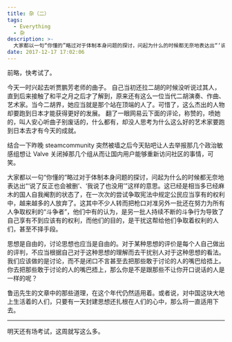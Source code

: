 ```yaml
---
title: 杂（二）
tags:
  - Everything
  - 杂
description: >-
  大家都以一句“你懂的”略过对于体制本身问题的探讨，问起为什么的时候都无奈地表达出“‘说了反正也会被删’、‘我说了也没用’”这样的意思。这已经是相当多已经麻木的国人自我阉割的状态了，在一次次的尝试争取宪法中规定公民应当享有的权利中，越来越多的人放弃了。
date: 2017-12-17 17:02:06
---
```



前略，快考试了。

今天一时兴起去听贾鹏芳老师的曲子。
自己当初还拉二胡的时候没听说过其人，直到后来接触了和平之月之后才了解到，原来还有这么一位当代二胡演奏、作曲、艺术家。当今二胡界，她应当就是那个站在顶端的人了。可惜了，这么杰出的人物却要跑到日本才能获得更好的发展。
翻了一眼网易云下面的评论，称赞的，喷她的，叫人安心听曲子别废话的，什么都有，却没人思考为什么这么好的艺术家要跑到日本去才有今天的成就。

结合一下昨晚 steamcommunity 突然被墙之后今天贴吧让人去举报那几个政治敏感组想让 Valve 关闭掉那几个组从而让国内用户能够重新访问社区的事情，可笑。

大家都以一句“你懂的”略过对于体制本身问题的探讨，问起为什么的时候都无奈地表达出“‘说了反正也会被删’、‘我说了也没用’”这样的意思。这已经是相当多已经麻木的国人自我阉割的状态了，在一次次的尝试争取宪法中规定公民应当享有的权利中，越来越多的人放弃了。这其中不少人转而把枪口对准另外一批还在努力为所有人争取权利的“斗争者”，他们中有的认为，是另一批人持续不断的斗争行为导致了自己享有不到应该有的权利，而他们的目的，是干扰这帮给他们争取着权利的人们，甚至不择手段。

思想是自由的，讨论思想也应当是自由的。对于某种思想的评价是每个人自己做出的评判，不应当根据自己对于这种思想的理解而去干扰别人对于这种思想的看法。我们应该做的是讨论，而不是闭口不言甚至去把那些敢于讨论的人的嘴巴给捂上。你去把那些敢于讨论的人的嘴巴捂上，那么你是不是跟那些不让你开口说话的人是一样的呢？

鲁迅先生的文章中的那些道理，在这个年代仍然适用着。或者说，对中国这块大地上生活着的人们，只要有一天封建思想还扎根在人们的心中，那么将一直适用下去。

---

明天还有场考试，这周就写这么多。